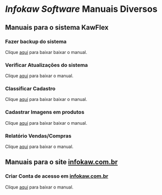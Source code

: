 
# *Infokaw* *Software* Manuais Diversos
 ## Manuais para o sistema KawFlex
  ### Fazer backup do sistema
 Clique  [aqui](https://github.com/ajinfokaw/infokaw_manuais/blob/main/pdf/BACKUP-COPIA-DE-SEGURANCA-JKAWFLEX.pdf) para baixar baixar o manual.
 ### Verificar Atualizações do sistema
 Clique [aqui](https://github.com/ajinfokaw/infokaw_manuais/blob/main/pdf/CHECAR-POR-ATUALIZACAO-SISTEMA-JKAWFLEX.pdf) para baixar o manual.
 ### Classificar Cadastro
 Clique [aqui](https://github.com/ajinfokaw/infokaw_manuais/blob/main/pdf/INSTRUCAO.pdf) para baixar baixar o manual.
 ### Cadastrar Imagens em produtos
 Clique [aqui](https://github.com/ajinfokaw/infokaw_manuais/blob/main/pdf/CADASTRO_PODUtOS_INSERIR_IMAGEM.pdf) para baixar baixar o manual.
 ### Relatório Vendas/Compras
 Clique [aqui](https://github.com/ajinfokaw/infokaw_manuais/blob/main/pdf/RELATORIO_VENDAS_COMPRAS_KAWFLEX.pdf) para baixar o manual.
 
 ## Manuais para o site [infokaw.com.br](infokaw.com.br)
 
 ### Criar Conta de acesso em [infokaw.com.br](infokaw.com.br)
 Clique [aqui](https://github.com/ajinfokaw/infokaw_manuais/blob/main/pdf/CADASTRAR_ACESSO_INFOKAW_COM_BR.pdf) para baixar o manual.
 
